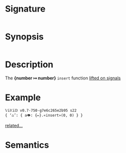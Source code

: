 # Signature
```vikid-signature
```

# Synopsis
```vikid-synopsis
```

# Description
The __{number ↦ number}__ `insert` function [lifted on signals](/refman/concepts/pure_functions)

# Example
```vikid-script
𝕍i𝕂i𝔻 v0.7-750-g7e6c265e2b95 s22
{ ‘⌂’: { a👁: {↦}.«insert»(0, 0) } }
```


[related...](https://en.wikipedia.org/wiki/Array_data_structure)

# Semantics